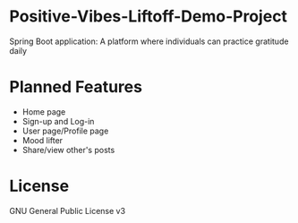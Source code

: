 # Positive-Vibes-Liftoff-Demo-Project
Spring Boot application: A platform where individuals can practice gratitude daily

# Planned Features
* Home page
* Sign-up and Log-in
* User page/Profile page
* Mood lifter
* Share/view other's posts

# License
GNU General Public License v3
